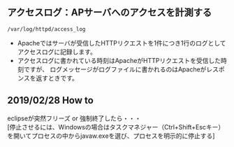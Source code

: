 ## アクセスログ：APサーバへのアクセスを計測する
```/var/log/httpd/access_log```
- Apacheではサーバが受信したHTTPリクエストを1件につき1行のログとして アクセスログに記録します。
- アクセスログに書かれている時刻はApacheがHTTPリクエストを受信した時刻ですが、 ログメッセージがログファイルに書かれるのはApacheがレスポンスを返すときです。

## 2019/02/28 How to
eclipseが突然フリーズ or 強制終了したら・・・</br>
[停止させるには、Windowsの場合はタスクマネジャー（Ctrl+Shift+Escキー）を開いてプロセスの中からjavaw.exeを選び、プロセスを明示的に停止する]
